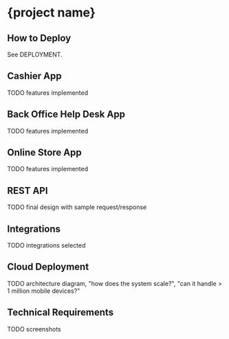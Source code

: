 # {project name}

## How to Deploy

See DEPLOYMENT.

## Cashier App

TODO features implemented

## Back Office Help Desk App

TODO features implemented

## Online Store App

TODO features implemented

## REST API

TODO final design with sample request/response

## Integrations

TODO integrations selected

## Cloud Deployment

TODO architecture diagram, "how does the system scale?", "can it handle > 1
million mobile devices?"

## Technical Requirements

TODO screenshots
